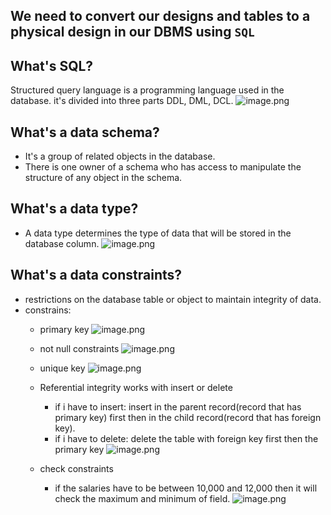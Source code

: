 ## We need to convert our designs and tables to a physical design in our DBMS using `SQL`

## What's SQL?
Structured query language is a programming language used in the database. it's divided into three parts DDL, DML, DCL.
![image.png](https://itg.singhinder.com?url=https://gist.githubusercontent.com/Reemaa828/b3e73d967b0fbaac24d78a8036d98dfe/raw/image.png)


## What's a data schema?
- It's a group of related objects in the database.
- There is one owner of a schema who has access to manipulate the structure of any object in the schema. 

## What's a data type?
- A data type determines the type of data that will be stored in the database column.
![image.png](https://itg.singhinder.com?url=https://gist.githubusercontent.com/Reemaa828/f95c0ebed5f35ca43b6ab298ec87c5e1/raw/image.png)

## What's a data constraints?
- restrictions on the database table or object to maintain integrity of data.
- constrains:
     - primary key
     ![image.png](https://itg.singhinder.com?url=https://gist.githubusercontent.com/Reemaa828/10726d667552ca09ceda24b9cbee2dee/raw/image.png)

     - not null constraints
     ![image.png](https://itg.singhinder.com?url=https://gist.githubusercontent.com/Reemaa828/280182eab5450d4e63224c63f5500bb1/raw/image.png)


    -  unique key
     ![image.png](https://itg.singhinder.com?url=https://gist.githubusercontent.com/Reemaa828/c97f9777a8ec3f94da46eebcaf17bd36/raw/image.png)

     - Referential integrity works with insert or delete
         - if i have to insert: insert in the parent record(record that has primary key) first then in the child record(record that has foreign key).
         - if i have to delete: delete the table with foreign key first then the primary key
        ![image.png](https://itg.singhinder.com?url=https://gist.githubusercontent.com/Reemaa828/aa157fd75cdea15b21013dd3a892aebe/raw/image.png)

    - check constraints 
         - if the salaries have to be between 10,000 and 12,000 then it will check the maximum and minimum of field.
        ![image.png](https://itg.singhinder.com?url=https://gist.githubusercontent.com/Reemaa828/159b7691c86ea38f1451879e0262a0bd/raw/image.png)

     